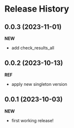 Release History
===============

0.0.3 (2023-11-01)
-------------------
**NEW**
- add check_results_all

0.0.2 (2023-10-13)
-------------------
**REF**
- apply new singleton version

0.0.1 (2023-10-03)
-------------------
**NEW**
- first working release!

